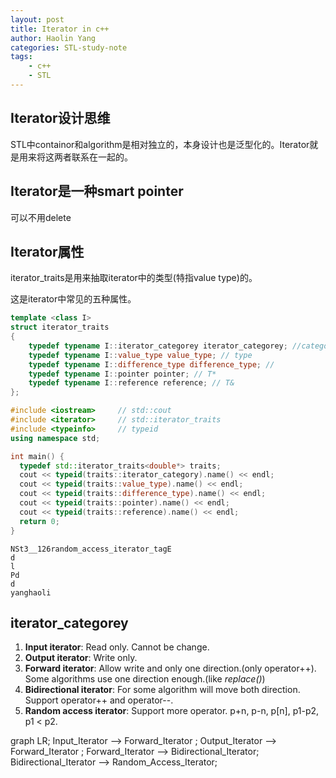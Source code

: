 ```yaml
---
layout: post
title: Iterator in c++
author: Haolin Yang
categories: STL-study-note
tags:
    - c++
    - STL
---
```

<script src="/js/mermaid.js"></script>

## Iterator设计思维

STL中containor和algorithm是相对独立的，本身设计也是泛型化的。Iterator就是用来将这两者联系在一起的。

## Iterator是一种smart pointer

可以不用delete

## Iterator属性

iterator_traits是用来抽取iterator中的类型(特指value type)的。

这是iterator中常见的五种属性。

```cpp
template <class I>
struct iterator_traits
{
    typedef typename I::iterator_categorey iterator_categorey; //categorey
    typedef typename I::value_type value_type; // type
    typedef typename I::difference_type difference_type; //
    typedef typename I::pointer pointer; // T*
    typedef typename I::reference reference; // T&
};
```

```cpp
#include <iostream>     // std::cout
#include <iterator>     // std::iterator_traits
#include <typeinfo>     // typeid
using namespace std;

int main() {
  typedef std::iterator_traits<double*> traits;
  cout << typeid(traits::iterator_category).name() << endl;
  cout << typeid(traits::value_type).name() << endl;
  cout << typeid(traits::difference_type).name() << endl;
  cout << typeid(traits::pointer).name() << endl;
  cout << typeid(traits::reference).name() << endl;
  return 0;
}
```
```
NSt3__126random_access_iterator_tagE
d
l
Pd
d
yanghaoli
```

## iterator_categorey

1. **Input iterator**: Read only. Cannot be change.
2. **Output iterator**: Write only.
3. **Forward iterator**: Allow write and only one direction.(only operator++). Some algorithms use one direction enough.(like *replace()*) 
4. **Bidirectional iterator**: For some algorithm will move both direction. Support operator++ and operator--.
5. **Random access iterator**: Support more operator. p+n, p-n, p[n], p1-p2, p1 < p2.

<div class="mermaid">
graph LR;
    Input_Iterator --> Forward_Iterator ;
    Output_Iterator --> Forward_Iterator ;
    Forward_Iterator --> Bidirectional_Iterator;
    Bidirectional_Iterator --> Random_Access_Iterator;
</div>



